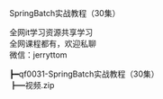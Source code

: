 SpringBatch实战教程（30集）

全网it学习资源共享学习<br>全网课程都有，欢迎私聊<br>微信：jerryttom<br>

┣━qf0031-SpringBatch实战教程（30集）<br> ┣━视频.zip